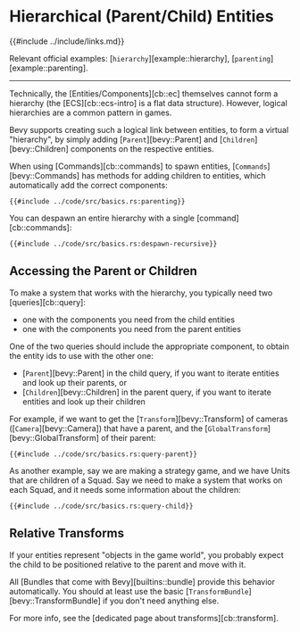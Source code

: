 # Hierarchical (Parent/Child) Entities

{{#include ../include/links.md}}

Relevant official examples:
[`hierarchy`][example::hierarchy],
[`parenting`][example::parenting].

---

Technically, the [Entities/Components][cb::ec] themselves cannot form a
hierarchy (the [ECS][cb::ecs-intro] is a flat data structure). However,
logical hierarchies are a common pattern in games.

Bevy supports creating such a logical link between entities, to form
a virtual "hierarchy", by simply adding [`Parent`][bevy::Parent] and
[`Children`][bevy::Children] components on the respective entities.

When using [Commands][cb::commands] to spawn entities,
[`Commands`][bevy::Commands] has methods for adding children to entities,
which automatically add the correct components:

```rust,no_run,noplayground
{{#include ../code/src/basics.rs:parenting}}
```

You can despawn an entire hierarchy with a single [command][cb::commands]:

```rust,no_run,noplayground
{{#include ../code/src/basics.rs:despawn-recursive}}
```

## Accessing the Parent or Children

To make a system that works with the hierarchy, you typically need two [queries][cb::query]:
 - one with the components you need from the child entities
 - one with the components you need from the parent entities

One of the two queries should include the appropriate component, to obtain the
entity ids to use with the other one:
 - [`Parent`][bevy::Parent] in the child query, if you want to iterate entities
   and look up their parents, or
 - [`Children`][bevy::Children] in the parent query, if you want to iterate entities
   and look up their children

For example, if we want to get the [`Transform`][bevy::Transform]
of cameras ([`Camera`][bevy::Camera]) that have a parent, and the
[`GlobalTransform`][bevy::GlobalTransform] of their parent:

```rust,no_run,noplayground
{{#include ../code/src/basics.rs:query-parent}}
```

As another example, say we are making a strategy game, and we have Units
that are children of a Squad. Say we need to make a system that works on
each Squad, and it needs some information about the children:

```rust,no_run,noplayground
{{#include ../code/src/basics.rs:query-child}}
```

## Relative Transforms

If your entities represent "objects in the game world", you probably expect
the child to be positioned relative to the parent and move with it.

All [Bundles that come with Bevy][builtins::bundle] provide
this behavior automatically. You should at least use the basic
[`TransformBundle`][bevy::TransformBundle] if you don't need anything else.

For more info, see the [dedicated page about transforms][cb::transform].

